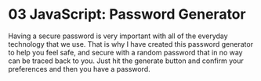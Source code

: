 # 03 JavaScript: Password Generator

Having a secure password is very important with all of the everyday technology that we use. That is why I have created this password generator to help you feel safe,
and secure with a random password that in no way can be traced back to you. Just hit the generate button and confirm your preferences and then you have a password.


